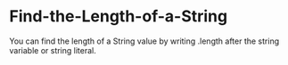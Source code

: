 # Find-the-Length-of-a-String

You can find the length of a String value by writing 
.length after the string variable or string literal.
